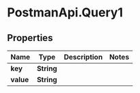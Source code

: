# PostmanApi.Query1

## Properties

Name | Type | Description | Notes
------------ | ------------- | ------------- | -------------
**key** | **String** |  | 
**value** | **String** |  | 


